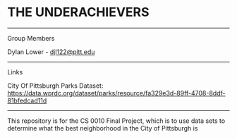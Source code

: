 # THE UNDERACHIEVERS
---------------------------
Group Members

Dylan Lower - djl122@pitt.edu

---------------------------
Links

City Of Pittsburgh Parks Dataset: https://data.wprdc.org/dataset/parks/resource/fa329e3d-89ff-4708-8ddf-81bfedcad11d 

---------------------------

This repository is for the CS 0010 Final Project, which is to use data sets to determine what the best neighborhood in the City of Pittsburgh is
